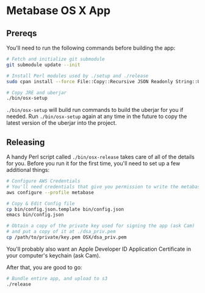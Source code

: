 # Metabase OS X App

## Prereqs

You'll need to run the following commands before building the app:

```bash
# Fetch and initialize git submodule
git submodule update --init

# Install Perl modules used by ./setup and ./release
sudo cpan install --force File::Copy::Recursive JSON Readonly String::Util Text::Caml WWW::Curl::Simple

# Copy JRE and uberjar
./bin/osx-setup
```

`./bin/osx-setup` will build run commands to build the uberjar for you if needed.
Run `./bin/osx-setup` again at any time in the future to copy the latest version of the uberjar into the project.


## Releasing

A handy Perl script called `./bin/osx-release` takes care of all of the details for you. Before you run it for the first time, you'll need to set up a few additional things:

```bash
# Configure AWS Credentials
# You'll need credentials that give you permission to write the metabase-osx-releases S3 bucket.
aws configure --profile metabase

# Copy & Edit Config file
cp bin/config.json.template bin/config.json
emacs bin/config.json

# Obtain a copy of the private key used for signing the app (ask Cam)
# and put a copy of it at ./dsa_priv.pem
cp /path/to/private/key.pem OSX/dsa_priv.pem
```

You'll probably also want an Apple Developer ID Application Certificate in your computer's keychain (ask Cam).

After that, you are good to go:
```bash
# Bundle entire app, and upload to s3
./release
```
